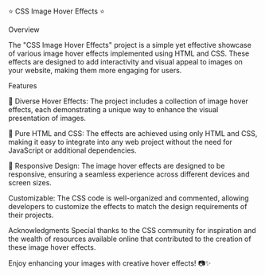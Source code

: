 ⭐️ CSS Image Hover Effects ⭐️

Overview

The "CSS Image Hover Effects" project is a simple yet effective showcase of various image hover effects implemented using HTML and CSS. These effects are designed to add interactivity and visual appeal to images on your website, making them more engaging for users.

Features

🚀 Diverse Hover Effects: The project includes a collection of image hover effects, each demonstrating a unique way to enhance the visual presentation of images.

🚀 Pure HTML and CSS: The effects are achieved using only HTML and CSS, making it easy to integrate into any web project without the need for JavaScript or additional dependencies.

🚀 Responsive Design: The image hover effects are designed to be responsive, ensuring a seamless experience across different devices and screen sizes.

Customizable: The CSS code is well-organized and commented, allowing developers to customize the effects to match the design requirements of their projects.

Acknowledgments
Special thanks to the CSS community for inspiration and the wealth of resources available online that contributed to the creation of these image hover effects.

Enjoy enhancing your images with creative hover effects! 📷✨
